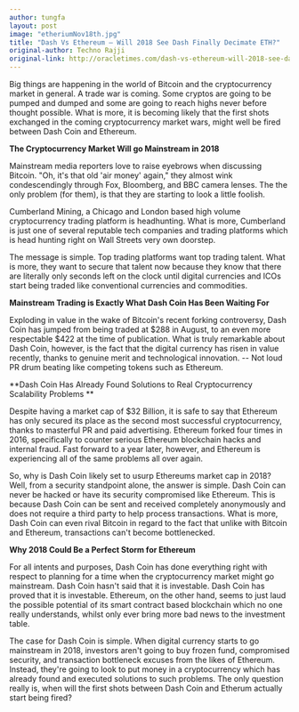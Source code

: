 ```yaml
---
author: tungfa
layout: post
image: "etheriumNov18th.jpg"
title: "Dash Vs Ethereum – Will 2018 See Dash Finally Decimate ETH?"
original-author: Techno Rajji
original-link: http://oracletimes.com/dash-vs-ethereum-will-2018-see-dash-finally-decimate-eth/#comment-190
---
```

Big things are happening in the world of Bitcoin and the cryptocurrency market in general. A trade war is coming. Some cryptos are going to be pumped and dumped and some are going to reach highs never before thought possible. What is more, it is becoming likely that the first shots exchanged in the coming cryptocurrency market wars, might well be fired between Dash Coin and Ethereum.

**The Cryptocurrency Market Will go Mainstream in 2018**

Mainstream media reporters love to raise eyebrows when discussing Bitcoin. "Oh, it's that old 'air money' again," they almost wink condescendingly through Fox, Bloomberg, and BBC camera lenses. The the only problem (for them), is that they are starting to look a little foolish.

Cumberland Mining, a Chicago and London based high volume cryptocurrency trading platform is headhunting. What is more, Cumberland is just one of several reputable tech companies and trading platforms which is head hunting right on Wall Streets very own doorstep.

The message is simple. Top trading platforms want top trading talent. What is more, they want to secure that talent now because they know that there are literally only seconds left on the clock until digital currencies and ICOs start being traded like conventional currencies and commodities.

**Mainstream Trading is Exactly What Dash Coin Has Been Waiting For**

Exploding in value in the wake of Bitcoin's recent forking controversy, Dash Coin has jumped from being traded at $288 in August, to an even more respectable $422 at the time of publication. What is truly remarkable about Dash Coin, however, is the fact that the digital currency has risen in value recently, thanks to genuine merit and technological innovation. -- Not loud PR drum beating like competing tokens such as Ethereum.

**Dash Coin Has Already Found Solutions to Real Cryptocurrency Scalability Problems **

Despite having a market cap of $32 Billion, it is safe to say that Ethereum has only secured its place as the second most successful cryptocurrency, thanks to masterful PR and paid advertising. Ethereum forked four times in 2016, specifically to counter serious Ethereum blockchain hacks and internal fraud. Fast forward to a year later, however, and Ethereum is experiencing all of the same problems all over again.

So, why is Dash Coin likely set to usurp Ethereums market cap in 2018? Well, from a security standpoint alone, the answer is simple. Dash Coin can never be hacked or have its security compromised like Ethereum. This is because Dash Coin can be sent and received completely anonymously and does not require a third party to help process transactions. What is more, Dash Coin can even rival Bitcoin in regard to the fact that unlike with Bitcoin and Ethereum, transactions can't become bottlenecked.

**Why 2018 Could Be a Perfect Storm for Ethereum**

For all intents and purposes, Dash Coin has done everything right with respect to planning for a time when the cryptocurrency market might go mainstream. Dash Coin hasn't said that it is investable. Dash Coin has proved that it is investable. Ethereum, on the other hand, seems to just laud the possible potential of its smart contract based blockchain which no one really understands, whilst only ever bring more bad news to the investment table.

The case for Dash Coin is simple. When digital currency starts to go mainstream in 2018, investors aren't going to buy frozen fund, compromised security, and transaction bottleneck excuses from the likes of Ethereum. Instead, they're going to look to put money in a cryptocurrency which has already found and executed solutions to such problems. The only question really is, when will the first shots between Dash Coin and Etherum actually start being fired?
